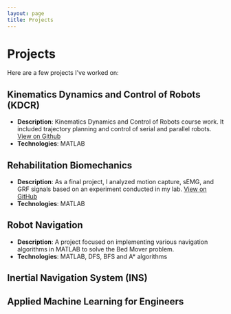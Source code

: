 ```yaml
---
layout: page
title: Projects
---
```


# Projects
Here are a few projects I've worked on:
## Kinematics Dynamics and Control of Robots (KDCR)
- **Description**: Kinematics Dynamics and Control of Robots course work. It included trajectory planning and control of serial and parallel robots. [View on Github](https://github.com/eladsimantov/KDCR?tab=readme-ov-file#kinematics-dynamics-and-control-of-robots-kdbr)
- **Technologies**: MATLAB

## Rehabilitation Biomechanics
- **Description**: As a final project, I analyzed motion capture, sEMG, and GRF signals based on an experiment conducted in my lab. [View on GitHub](https://github.com/eladsimantov/Rehabilitation-Biomechanics/tree/main?tab=readme-ov-file#rehabilitation-biomechanics)
- **Technologies**: MATLAB


## Robot Navigation
- **Description**: A project focused on implementing various navigation algorithms in MATLAB to solve the Bed Mover problem.
- **Technologies**: MATLAB, DFS, BFS and A* algorithms


## Inertial Navigation System (INS)



## Applied Machine Learning for Engineers
